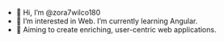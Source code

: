 - 👋 Hi, I’m @zora7wilco180
- 👀 I’m interested in Web. I’m currently learning Angular.
- 🌱 Aiming to create enriching, user-centric web applications.

<!---
zora7wilco180/zora7wilco180 is a ✨ special ✨ repository because its `README.md` (this file) appears on your GitHub profile.
You can click the Preview link to take a look at your changes.
--->

